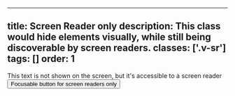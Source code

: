 <!--
 *              Copyright (c) 2025 Visa, Inc.
 *
 * Licensed under the Apache License, Version 2.0 (the "License");
 * you may not use this file except in compliance with the License.
 * You may obtain a copy of the License at
 *
 *         http://www.apache.org/licenses/LICENSE-2.0
 *
 * Unless required by applicable law or agreed to in writing, software
 * distributed under the License is distributed on an "AS IS" BASIS,
 * WITHOUT WARRANTIES OR CONDITIONS OF ANY KIND, either express or implied.
 * See the License for the specific language governing permissions and
 * limitations under the License.
 *
 -->
---
title: Screen Reader only
description: This class would hide elements visually, while still being discoverable by screen readers. 
classes: ['.v-sr']
tags: []
order: 1
---

<span class="v-sr">
  This text is not shown on the screen, but it's accessible to a screen reader
</span>
<br/>
<button class="v-button v-sr">
  Focusable button for screen readers only
</button>
